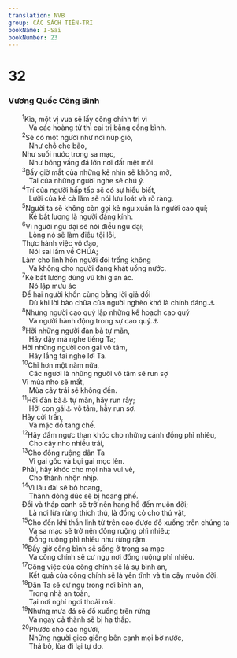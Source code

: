 ```yaml
---
translation: NVB
group: CÁC SÁCH TIÊN-TRI
bookName: I-Sai 
bookNumber: 23
---
```


<div class="title"><h1>32</h1><h3>Vương Quốc Công Bình </h3></div>
<span class="verse es_32_1">  <sup>1</sup>Kìa, một vị vua sẽ lấy công chính trị vì <br/>   Và các hoàng tử thì cai trị bằng công bình. <br/></span>
<span class="verse es_32_2">  <sup>2</sup>Sẽ có một người như nơi núp gió, <br/>   Như chỗ che bão, <br/>  Như suối nước trong sa mạc, <br/>   Như bóng vầng đá lớn nơi đất mệt mỏi. <br/></span>
<span class="verse es_32_3">  <sup>3</sup>Bấy giờ mắt của những kẻ nhìn sẽ không mờ, <br/>   Tai của những người nghe sẽ chú ý. <br/></span>
<span class="verse es_32_4">  <sup>4</sup>Trí của người hấp tấp sẽ có sự hiểu biết, <br/>   Lưỡi của kẻ cà lăm sẽ nói lưu loát và rõ ràng. <br/></span>
<span class="verse es_32_5">  <sup>5</sup>Người ta sẽ không còn gọi kẻ ngu xuẩn là người cao quí; <br/>   Kẻ bất lương là người đáng kính. <br/></span>
<span class="verse es_32_6">  <sup>6</sup>Vì người ngu dại sẽ nói điều ngu dại; <br/>   Lòng nó sẽ làm điều tội lỗi, <br/>  Thực hành việc vô đạo, <br/>   Nói sai lầm về CHÚA; <br/>  Làm cho linh hồn người đói trống không <br/>   Và không cho người đang khát uống nước. <br/></span>
<span class="verse es_32_7">  <sup>7</sup>Kẻ bất lương dùng vũ khí gian ác. <br/>   Nó lập mưu ác <br/>  Để hại người khốn cùng bằng lời giả dối <br/>   Dù khi lời bào chữa của người nghèo khó là chính đáng.<a data-toggle="tooltip" data-placement="bottom" title="Ctd: và bằng lời nói (để hại) người nghèo khó nơi toà">⚓</a><br/></span>
<span class="verse es_32_8">  <sup>8</sup>Nhưng người cao quý lập những kế hoạch cao quý <br/>   Và người hành động trong sự cao quý.<a data-toggle="tooltip" data-placement="bottom" title="Nt: đứng trên sự cao quý">⚓</a><br/></span>
<span class="verse es_32_9">  <sup>9</sup>Hỡi những người đàn bà tự mãn, <br/>   Hãy dậy mà nghe tiếng Ta; <br/>  Hỡi những người con gái vô tâm, <br/>   Hãy lắng tai nghe lời Ta. <br/></span>
<span class="verse es_32_10">  <sup>10</sup>Chỉ hơn một năm nữa, <br/>   Các ngươi là những người vô tâm sẽ run sợ <br/>  Vì mùa nho sẽ mất, <br/>   Mùa cây trái sẽ không đến. <br/></span>
<span class="verse es_32_11">  <sup>11</sup>Hỡi đàn bà<a data-toggle="tooltip" data-placement="bottom" title="Nt: dễ chịu">⚓</a> tự mãn, hãy run rẩy; <br/>   Hỡi con gái<a data-toggle="tooltip" data-placement="bottom" title="Ctd: những người tự mãn,… người vô tâm (nói chung)">⚓</a> vô tâm, hãy run sợ. <br/>  Hãy cởi trần, <br/>   Và mặc đồ tang chế. <br/></span>
<span class="verse es_32_12">  <sup>12</sup>Hãy đấm ngực than khóc cho những cánh đồng phì nhiêu, <br/>   Cho cây nho nhiều trái, <br/></span>
<span class="verse es_32_13">  <sup>13</sup>Cho đồng ruộng dân Ta <br/>   Vì gai gốc và bụi gai mọc lên. <br/>  Phải, hãy khóc cho mọi nhà vui vẻ, <br/>   Cho thành nhộn nhịp. <br/></span>
<span class="verse es_32_14">  <sup>14</sup>Vì lâu đài sẽ bỏ hoang, <br/>   Thành đông đúc sẽ bị hoang phế. <br/>  Đồi và tháp canh sẽ trở nên hang hố đến muôn đời; <br/>   Là nơi lừa rừng thích thú, là đồng cỏ cho thú vật, <br/></span>
<span class="verse es_32_15">  <sup>15</sup>Cho đến khi thần linh từ trên cao được đổ xuống trên chúng ta <br/>   Và sa mạc sẽ trở nên đồng ruộng phì nhiêu; <br/>   Đồng ruộng phì nhiêu như rừng rậm. <br/></span>
<span class="verse es_32_16">  <sup>16</sup>Bấy giờ công bình sẽ sống ở trong sa mạc <br/>   Và công chính sẽ cư ngụ nơi đồng ruộng phì nhiêu. <br/></span>
<span class="verse es_32_17">  <sup>17</sup>Công việc của công chính sẽ là sự bình an, <br/>   Kết quả của công chính sẽ là yên tĩnh và tin cậy muôn đời. <br/></span>
<span class="verse es_32_18">  <sup>18</sup>Dân Ta sẽ cư ngụ trong nơi bình an, <br/>   Trong nhà an toàn, <br/>   Tại nơi nghỉ ngơi thoải mái. <br/></span>
<span class="verse es_32_19">  <sup>19</sup>Nhưng mưa đá sẽ đổ xuống trên rừng <br/>   Và ngay cả thành sẽ bị hạ thấp. <br/></span>
<span class="verse es_32_20">  <sup>20</sup>Phước cho các ngươi, <br/>   Những người gieo giống bên cạnh mọi bờ nước, <br/>   Thả bò, lừa đi lại tự do. <br/></span>
